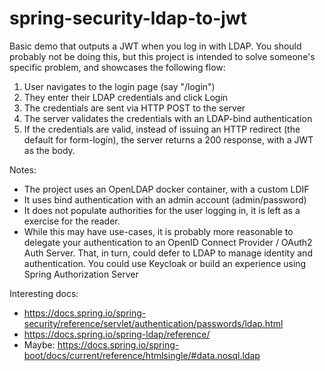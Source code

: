 # spring-security-ldap-to-jwt


Basic demo that outputs a JWT when you log in with LDAP. You should probably not be doing this, but
this project is intended to solve someone's specific problem, and showcases the following flow:

1. User navigates to the login page (say "/login")
1. They enter their LDAP credentials and click Login
1. The credentials are sent via HTTP POST to the server
1. The server validates the credentials with an LDAP-bind authentication
1. If the credentials are valid, instead of issuing an HTTP redirect (the default for form-login),
   the server returns a 200 response, with a JWT as  the body.

Notes:

- The project uses an OpenLDAP docker container, with a custom LDIF
- It uses bind authentication with an admin account (admin/password)
- It does not populate authorities for the user logging in, it is left as a exercise for the reader.
- While this may have use-cases, it is probably more reasonable to delegate your authentication to
  an OpenID Connect Provider / OAuth2 Auth Server. That, in turn, could defer to LDAP to manage
  identity and authentication. You could use Keycloak or build an experience using Spring
  Authorization Server


Interesting docs:
- https://docs.spring.io/spring-security/reference/servlet/authentication/passwords/ldap.html
- https://docs.spring.io/spring-ldap/reference/
- Maybe: https://docs.spring.io/spring-boot/docs/current/reference/htmlsingle/#data.nosql.ldap
